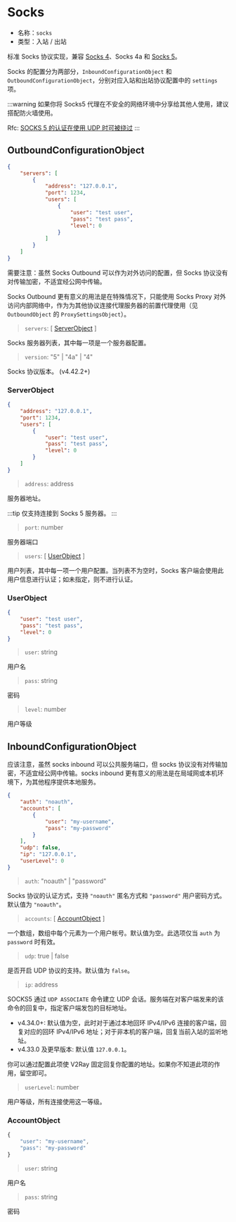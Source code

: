# Socks

* 名称：`socks`
* 类型：入站 / 出站

标准 Socks 协议实现，兼容 [Socks 4](http://ftp.icm.edu.pl/packages/socks/socks4/SOCKS4.protocol)、Socks 4a 和 [Socks 5](http://ftp.icm.edu.pl/packages/socks/socks4/SOCKS4.protocol)。

Socks 的配置分为两部分，`InboundConfigurationObject` 和 `OutboundConfigurationObject`，分别对应入站和出站协议配置中的 `settings` 项。

:::warning
如果你将 Socks5 代理在不安全的网络环境中分享给其他人使用，建议搭配防火墙使用。

Rfc: [SOCKS 5 的认证在使用 UDP 时可被绕过](https://github.com/v2fly/v2fly-github-io/issues/104)
:::

## OutboundConfigurationObject

```json
{
    "servers": [
        {
            "address": "127.0.0.1",
            "port": 1234,
            "users": [
                {
                    "user": "test user",
                    "pass": "test pass",
                    "level": 0
                }
            ]
        }
    ]
}
```

需要注意：虽然 Socks Outbound 可以作为对外访问的配置，但 Socks 协议没有对传输加密，不适宜经公网中传输。

Socks Outbound 更有意义的用法是在特殊情况下，只能使用 Socks Proxy 对外访问内部网络中，作为为其他协议连接代理服务器的前置代理使用（见 `OutboundObject` 的 `ProxySettingsObject`）。

> `servers`: \[ [ServerObject](#serverobject) \]

Socks 服务器列表，其中每一项是一个服务器配置。

> `version`: "5" | "4a" | "4"

Socks 协议版本。 (v4.42.2+)

### ServerObject

```json
{
    "address": "127.0.0.1",
    "port": 1234,
    "users": [
        {
            "user": "test user",
            "pass": "test pass",
            "level": 0
        }
    ]
}
```

> `address`: address

服务器地址。

:::tip
仅支持连接到 Socks 5 服务器。
:::

> `port`: number

服务器端口

> `users`: \[ [UserObject](#userobject) \]

用户列表，其中每一项一个用户配置。当列表不为空时，Socks 客户端会使用此用户信息进行认证；如未指定，则不进行认证。

### UserObject

```json
{
    "user": "test user",
    "pass": "test pass",
    "level": 0
}
```

> `user`: string

用户名

> `pass`: string

密码

> `level`: number

用户等级

## InboundConfigurationObject

应该注意，虽然 socks inbound 可以公共服务端口，但 socks 协议没有对传输加密，不适宜经公网中传输。socks inbound 更有意义的用法是在局域网或本机环境下，为其他程序提供本地服务。

```json
{
    "auth": "noauth",
    "accounts": [
        {
            "user": "my-username",
            "pass": "my-password"
        }
    ],
    "udp": false,
    "ip": "127.0.0.1",
    "userLevel": 0
}
```

> `auth`: "noauth" | "password"

Socks 协议的认证方式，支持 `"noauth"` 匿名方式和 `"password"` 用户密码方式。默认值为 `"noauth"`。

> `accounts`: \[ [AccountObject](#accountobject) \]

一个数组，数组中每个元素为一个用户帐号。默认值为空。此选项仅当 `auth` 为 `password` 时有效。

> `udp`: true | false

是否开启 UDP 协议的支持。默认值为 `false`。

> `ip`: address

SOCKS5 通过 `UDP ASSOCIATE` 命令建立 UDP 会话。服务端在对客户端发来的该命令的回复中，指定客户端发包的目标地址。

* v4.34.0+: 默认值为空，此时对于通过本地回环 IPv4/IPv6 连接的客户端，回复对应的回环 IPv4/IPv6 地址；对于非本机的客户端，回复当前入站的监听地址。
* v4.33.0 及更早版本: 默认值 `127.0.0.1`。

你可以通过配置此项使 V2Ray 固定回复你配置的地址。如果你不知道此项的作用，留空即可。

> `userLevel`: number

用户等级，所有连接使用这一等级。

### AccountObject

```javascript
{
    "user": "my-username",
    "pass": "my-password"
}
```

> `user`: string

用户名

> `pass`: string

密码
